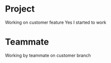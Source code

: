 # Project
Working on customer feature
Yes I started to work

# Teammate
Working by teammate on customer branch
